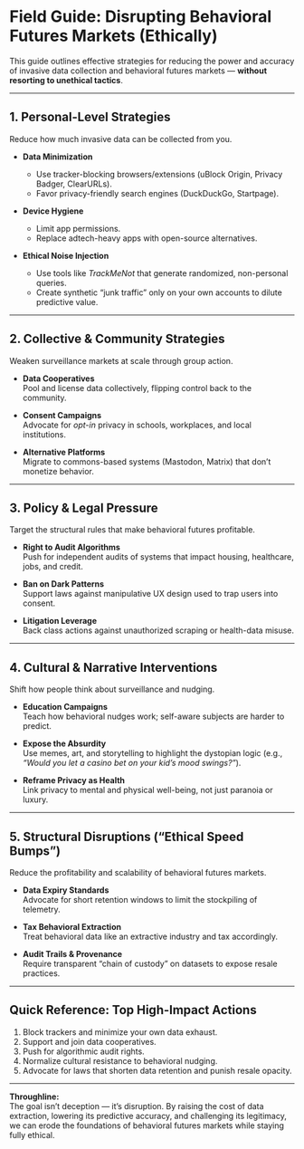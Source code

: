 # Field Guide: Disrupting Behavioral Futures Markets (Ethically)

This guide outlines effective strategies for reducing the power and accuracy of invasive data collection and behavioral futures markets — **without resorting to unethical tactics**.  

---

## 1. Personal-Level Strategies
Reduce how much invasive data can be collected from you.

- **Data Minimization**  
  - Use tracker-blocking browsers/extensions (uBlock Origin, Privacy Badger, ClearURLs).  
  - Favor privacy-friendly search engines (DuckDuckGo, Startpage).  

- **Device Hygiene**  
  - Limit app permissions.  
  - Replace adtech-heavy apps with open-source alternatives.  

- **Ethical Noise Injection**  
  - Use tools like *TrackMeNot* that generate randomized, non-personal queries.  
  - Create synthetic “junk traffic” only on your own accounts to dilute predictive value.  

---

## 2. Collective & Community Strategies
Weaken surveillance markets at scale through group action.

- **Data Cooperatives**  
  Pool and license data collectively, flipping control back to the community.  

- **Consent Campaigns**  
  Advocate for *opt-in* privacy in schools, workplaces, and local institutions.  

- **Alternative Platforms**  
  Migrate to commons-based systems (Mastodon, Matrix) that don’t monetize behavior.  

---

## 3. Policy & Legal Pressure
Target the structural rules that make behavioral futures profitable.

- **Right to Audit Algorithms**  
  Push for independent audits of systems that impact housing, healthcare, jobs, and credit.  

- **Ban on Dark Patterns**  
  Support laws against manipulative UX design used to trap users into consent.  

- **Litigation Leverage**  
  Back class actions against unauthorized scraping or health-data misuse.  

---

## 4. Cultural & Narrative Interventions
Shift how people think about surveillance and nudging.

- **Education Campaigns**  
  Teach how behavioral nudges work; self-aware subjects are harder to predict.  

- **Expose the Absurdity**  
  Use memes, art, and storytelling to highlight the dystopian logic (e.g., *“Would you let a casino bet on your kid’s mood swings?”*).  

- **Reframe Privacy as Health**  
  Link privacy to mental and physical well-being, not just paranoia or luxury.  

---

## 5. Structural Disruptions (“Ethical Speed Bumps”)
Reduce the profitability and scalability of behavioral futures markets.

- **Data Expiry Standards**  
  Advocate for short retention windows to limit the stockpiling of telemetry.  

- **Tax Behavioral Extraction**  
  Treat behavioral data like an extractive industry and tax accordingly.  

- **Audit Trails & Provenance**  
  Require transparent “chain of custody” on datasets to expose resale practices.  

---

## Quick Reference: Top High-Impact Actions
1. Block trackers and minimize your own data exhaust.  
2. Support and join data cooperatives.  
3. Push for algorithmic audit rights.  
4. Normalize cultural resistance to behavioral nudging.  
5. Advocate for laws that shorten data retention and punish resale opacity.  

---

**Throughline:**  
The goal isn’t deception — it’s disruption. By raising the cost of data extraction, lowering its predictive accuracy, and challenging its legitimacy, we can erode the foundations of behavioral futures markets while staying fully ethical.  
